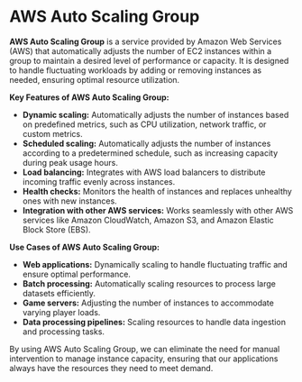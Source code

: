 # AWS Auto Scaling Group

**AWS Auto Scaling Group** is a service provided by Amazon Web Services (AWS) that automatically adjusts the number of EC2 instances within a group to maintain a desired level of performance or capacity. It is designed to handle fluctuating workloads by adding or removing instances as needed, ensuring optimal resource utilization.

**Key Features of AWS Auto Scaling Group:**

* **Dynamic scaling:** Automatically adjusts the number of instances based on predefined metrics, such as CPU utilization, network traffic, or custom metrics.
* **Scheduled scaling:** Automatically adjusts the number of instances according to a predetermined schedule, such as increasing capacity during peak usage hours.
* **Load balancing:** Integrates with AWS load balancers to distribute incoming traffic evenly across instances.
* **Health checks:** Monitors the health of instances and replaces unhealthy ones with new instances.
* **Integration with other AWS services:** Works seamlessly with other AWS services like Amazon CloudWatch, Amazon S3, and Amazon Elastic Block Store (EBS).

**Use Cases of AWS Auto Scaling Group:**

* **Web applications:** Dynamically scaling to handle fluctuating traffic and ensure optimal performance.
* **Batch processing:** Automatically scaling resources to process large datasets efficiently.
* **Game servers:** Adjusting the number of instances to accommodate varying player loads.
* **Data processing pipelines:** Scaling resources to handle data ingestion and processing tasks.

By using AWS Auto Scaling Group, we can eliminate the need for manual intervention to manage instance capacity, ensuring that our applications always have the resources they need to meet demand.
